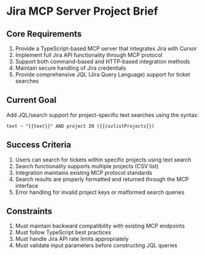 # Jira MCP Server Project Brief

## Core Requirements

1. Provide a TypeScript-based MCP server that integrates Jira with Cursor
2. Implement full Jira API functionality through MCP protocol
3. Support both command-based and HTTP-based integration methods
4. Maintain secure handling of Jira credentials
5. Provide comprehensive JQL (Jira Query Language) support for ticket searches

## Current Goal
Add JQL/search support for project-specific text searches using the syntax:
```jql
text ~ "{{text}}" AND project IN ({{csvlistProjects}})
```

## Success Criteria

1. Users can search for tickets within specific projects using text search
2. Search functionality supports multiple projects (CSV list)
3. Integration maintains existing MCP protocol standards
4. Search results are properly formatted and returned through the MCP interface
5. Error handling for invalid project keys or malformed search queries

## Constraints

1. Must maintain backward compatibility with existing MCP endpoints
2. Must follow TypeScript best practices
3. Must handle Jira API rate limits appropriately
4. Must validate input parameters before constructing JQL queries 